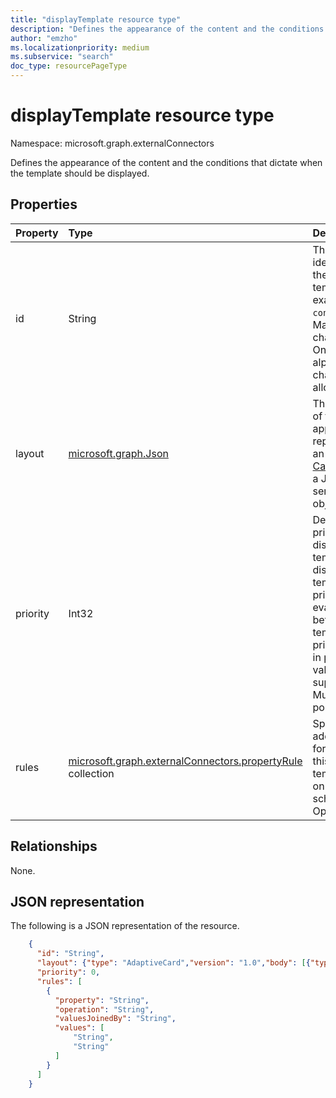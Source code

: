 ```yaml
---
title: "displayTemplate resource type"
description: "Defines the appearance of the content and the conditions that dictate when the template should be displayed."
author: "emzho"
ms.localizationpriority: medium
ms.subservice: "search"
doc_type: resourcePageType
---
```


# displayTemplate resource type

Namespace: microsoft.graph.externalConnectors

Defines the appearance of the content and the conditions that dictate when the template should be displayed.

## Properties
|Property|Type|Description|
|:---|:---|:---|
|id|String|The text identifier for the display template; for example, `contosoTickets`. Maximum 16 characters. Only alphanumeric characters allowed. |
|layout|[microsoft.graph.Json](../resources/intune-mam-json.md)|The definition of the content's appearance, represented by an [Adaptive Card](/adaptive-cards/authoring-cards/getting-started), which is a JSON-serialized card object model.|
|priority|Int32|Defines the priority of a display template. A display template with priority 1 is evaluated before a template with priority 4. Gaps in priority values are supported. Must be positive value.|
|rules|[microsoft.graph.externalConnectors.propertyRule](../resources/externalconnectors-propertyrule.md) collection|Specifies additional rules for selecting this display template based on the item schema. Optional.|

## Relationships
None.

## JSON representation
The following is a JSON representation of the resource.
<!-- {
  "blockType": "resource",
  "@odata.type": "microsoft.graph.externalConnectors.displayTemplate"
}
-->
``` json
    {
      "id": "String",
      "layout": {"type": "AdaptiveCard","version": "1.0","body": [{"type": "TextBlock","text": "String"}]},
      "priority": 0,
      "rules": [
        {
          "property": "String",
          "operation": "String",
          "valuesJoinedBy": "String",
          "values": [
              "String",
              "String"
          ]
        }
      ]      
    }
```
